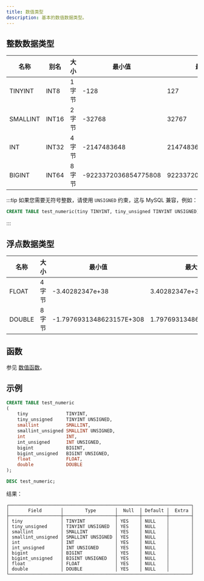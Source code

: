 ```yaml
---
title: 数值类型
description: 基本的数值数据类型。
---
```


## 整数数据类型

| 名称     | 别名  | 大小    | 最小值               | 最大值              |
|----------|-------|---------|----------------------|---------------------|
| TINYINT  | INT8  | 1 字节  | -128                 | 127                 |
| SMALLINT | INT16 | 2 字节  | -32768               | 32767               |
| INT      | INT32 | 4 字节  | -2147483648          | 2147483647          |
| BIGINT   | INT64 | 8 字节  | -9223372036854775808 | 9223372036854775807 |

:::tip
如果您需要无符号整数，请使用 `UNSIGNED` 约束，这与 MySQL 兼容，例如：

```sql
CREATE TABLE test_numeric(tiny TINYINT, tiny_unsigned TINYINT UNSIGNED)
```
:::

## 浮点数据类型

| 名称   | 大小    | 最小值                  | 最大值                 |
|--------|---------|-------------------------|------------------------|
| FLOAT  | 4 字节  | -3.40282347e+38          | 3.40282347e+38          |
| DOUBLE | 8 字节  | -1.7976931348623157E+308 | 1.7976931348623157E+308 |

## 函数

参见 [数值函数](/sql/sql-functions/numeric-functions)。

## 示例

```sql
CREATE TABLE test_numeric
(
    tiny              TINYINT,
    tiny_unsigned     TINYINT UNSIGNED,
    smallint          SMALLINT,
    smallint_unsigned SMALLINT UNSIGNED,
    int               INT,
    int_unsigned      INT UNSIGNED,
    bigint            BIGINT,
    bigint_unsigned   BIGINT UNSIGNED,
    float             FLOAT,
    double            DOUBLE
);
```

```sql
DESC test_numeric;
```

结果：
```
┌───────────────────────────────────────────────────────────────────┐
│       Field       │        Type       │  Null  │ Default │  Extra │
├───────────────────┼───────────────────┼────────┼─────────┼────────┤
│ tiny              │ TINYINT           │ YES    │ NULL    │        │
│ tiny_unsigned     │ TINYINT UNSIGNED  │ YES    │ NULL    │        │
│ smallint          │ SMALLINT          │ YES    │ NULL    │        │
│ smallint_unsigned │ SMALLINT UNSIGNED │ YES    │ NULL    │        │
│ int               │ INT               │ YES    │ NULL    │        │
│ int_unsigned      │ INT UNSIGNED      │ YES    │ NULL    │        │
│ bigint            │ BIGINT            │ YES    │ NULL    │        │
│ bigint_unsigned   │ BIGINT UNSIGNED   │ YES    │ NULL    │        │
│ float             │ FLOAT             │ YES    │ NULL    │        │
│ double            │ DOUBLE            │ YES    │ NULL    │        │
└───────────────────────────────────────────────────────────────────┘
```